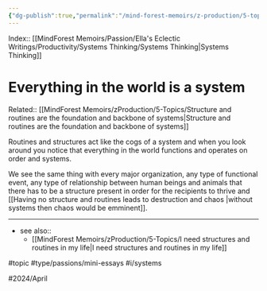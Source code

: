 ```yaml
---
{"dg-publish":true,"permalink":"/mind-forest-memoirs/z-production/5-topics/everything-in-the-world-is-a-system/"}
---
```


Index:: [[MindForest Memoirs/Passion/Ella's Eclectic Writings/Productivity/Systems Thinking/Systems Thinking\|Systems Thinking]]
# Everything in the world is a system
Related:: [[MindForest Memoirs/zProduction/5-Topics/Structure and routines are the foundation and backbone of systems\|Structure and routines are the foundation and backbone of systems]]

Routines and structures act like the cogs of a system and when you look around you notice that everything in the world functions and operates on order and systems. 

We see the same thing with every major organization, any type of functional event, any type of relationship between human beings and animals that there has to be a structure present in order for the recipients to thrive and [[Having no structure and routines leads to destruction and chaos \|without systems then chaos would be emminent]].


---
- see also:: 
	- [[MindForest Memoirs/zProduction/5-Topics/I need structures and routines in my life\|I need structures and routines in my life]]

#topic #type/passions/mini-essays #i/systems  

#2024/April 